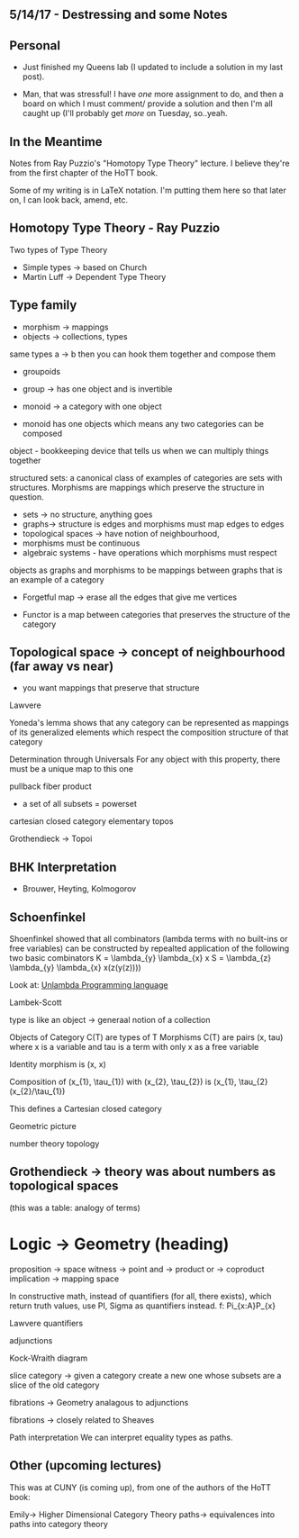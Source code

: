 ## 5/14/17 - Destressing and some Notes


## Personal
- Just finished my Queens lab (I updated to include a solution in my last post).

- Man, that was stressful! I have *one* more assignment to do, 
  and then a board on which I must comment/ provide a solution 
  and then I'm all caught up (I'll probably get *more* on Tuesday,
  so..yeah.
  
## In the Meantime
Notes from Ray Puzzio's "Homotopy Type Theory" lecture.
I believe they're from the first chapter of the HoTT book.

Some of my writing is in LaTeX notation. 
I'm putting them here so that later on, I can look back, amend, etc.

## Homotopy Type Theory - Ray Puzzio

Two types of Type Theory

- Simple types -> based on Church
- Martin Luff -> Dependent Type Theory

## Type family

- morphism -> mappings 
- objects -> collections, types 

same types a -> b then you can hook them together and compose them

- groupoids 

- group -> has one object and is invertible 
- monoid -> a category with one object 
- monoid has one objects which means any two categories can be composed 

object - bookkeeping device that tells us when we can multiply things together

structured sets: a canonical class of examples of categories are sets with structures.
Morphisms are mappings which preserve the structure in question.


- sets -> no structure, anything goes 
- graphs-> structure is edges and morphisms must map edges to edges
- topological spaces -> have notion of neighbourhood, 
- morphisms must be continuous 
- algebraic systems - have operations which morphisms must respect 

objects as graphs and morphisms to be mappings between graphs that is an example 
of a category

- Forgetful map -> erase all the edges that give me vertices

- Functor is a map between categories that preserves 
  the structure of the category

## Topological space -> concept of neighbourhood (far away vs near)

- you want mappings that preserve that structure  

Lawvere


Yoneda's lemma shows that any category can be represented 
as mappings of its generalized elements which respect 
the composition structure of that category 

Determination through Universals 
For any object with this property, there must be a unique map
to this one 

pullback
fiber product 

- a set of all subsets = powerset 

cartesian closed category 
elementary topos  

Grothendieck -> Topoi 

## BHK Interpretation

- Brouwer, Heyting, Kolmogorov 

## Schoenfinkel 
Shoenfinkel showed that all combinators 
(lambda terms with no built-ins or 
free variables) can be constructed 
by repealted application of the following
two basic combinators 
K = \lambda_{y} \lambda_{x} x 
S = \lambda_{z} \lambda_{y} \lambda_{x} x(z(y(z))))

Look at: [Unlambda Programming language](http://www.madore.org/~david/programs/unlambda/) 

Lambek-Scott

type is like an object -> generaal notion of a collection 

Objects of Category C(T) are types of T 
Morphisms C(T) are pairs (x, tau) where x is a variable 
and tau is a term with only x as a free variable 

Identity morphism is (x, x)

Composition of (x_{1}, \tau_{1}) with 
(x_{2}, \tau_{2}) is (x_{1}, \tau_{2}(x_{2}/\tau_{1})

This defines a Cartesian closed category 


Geometric picture 

number theory topology 

## Grothendieck -> theory was about numbers as topological spaces 

(this was a table: analogy of terms)
# Logic -> Geometry (heading)

proposition -> space 
witness -> point 
and -> product 
or -> coproduct 
implication -> mapping space 

In constructive math, instead of quantifiers (for all, there 
exists), which return truth values,
use PI, Sigma as quantifiers instead.
f: Pi_{x:A}P_{x}

Lawvere quantifiers 

adjunctions 

Kock-Wraith diagram

slice category -> given a category create a new one 
whose subsets are a slice of the old category 

fibrations -> Geometry analagous to adjunctions 

fibrations -> closely related to Sheaves

Path interpretation 
We can interpret equality types as paths.

## Other (upcoming lectures)
This was at CUNY (is coming up), from one of the authors of the HoTT book:

Emily-> Higher Dimensional Category Theory 
paths-> equivalences into paths into category theory 









 


